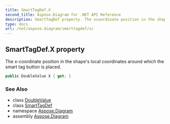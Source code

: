 ```yaml
---
title: SmartTagDef.X
second_title: Aspose.Diagram for .NET API Reference
description: SmartTagDef property. The xcoordinate position in the shapes local coordinates around which the smart tag button is placed
type: docs
url: /net/aspose.diagram/smarttagdef/x/
---
```

## SmartTagDef.X property

The x-coordinate position in the shape's local coordinates around which the smart tag button is placed.

```csharp
public DoubleValue X { get; }
```

### See Also

* class [DoubleValue](../../doublevalue/)
* class [SmartTagDef](../)
* namespace [Aspose.Diagram](../../smarttagdef/)
* assembly [Aspose.Diagram](../../../)


